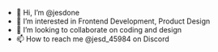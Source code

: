 - 👋 Hi, I’m @jesdone
- 👀 I’m interested in Frontend Development, Product Design
- 💞️ I’m looking to collaborate on coding and design
- 📫 How to reach me @jesd_45984 on Discord

<!---
jesdone/jesdone is a ✨ special ✨ repository because its `README.md` (this file) appears on your GitHub profile.
You can click the Preview link to take a look at your changes.
--->
